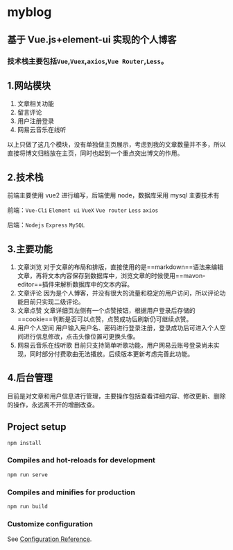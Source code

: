 # myblog

## 基于 Vue.js+element-ui 实现的个人博客

### 技术栈主要包括`Vue`,`Vuex`,`axios`,`Vue Router`,`Less`。

## 1.网站模块

1.  文章相关功能
2.  留言评论
3.  用户注册登录
4.  网易云音乐在线听

以上只做了这几个模块，没有单独做主页展示，考虑到我的文章数量并不多，所以直接将博文归档放在主页，同时也起到一个重点突出博文的作用。

## 2.技术栈

前端主要使用 vue2 进行编写，后端使用 node，数据库采用 mysql
主要技术有

前端：`Vue-Cli` `Element ui` `VueX` `Vue router` `Less` `axios`

后端：`Nodejs` `Express` `MySQL`

## 3.主要功能

1. 文章浏览
   对于文章的布局和排版，直接使用的是==markdown==语法来编辑文章，再将文本内容保存到数据库中，浏览文章的时候使用==mavon-editor==插件来解析数据库中的文本内容。
2. 文章评论
   因为是个人博客，并没有很大的流量和稳定的用户访问，所以评论功能目前只实现二级评论。
3. 文章点赞
   文章详细页左侧有一个点赞按钮，根据用户登录后存储的==cookie==判断是否可以点赞，点赞成功后刷新仍可继续点赞。
4. 用户个人空间
   用户输入用户名、密码进行登录注册，登录成功后可进入个人空间进行信息修改，点击头像位置可更换头像。
5. 网易云音乐在线听歌
   目前只支持简单听歌功能，用户网易云账号登录尚未实现，同时部分付费歌曲无法播放。后续版本更新考虑完善此功能。

## 4.后台管理

目前是对文章和用户信息进行管理，主要操作包括查看详细内容、修改更新、删除的操作，永远离不开的增删改查。

## Project setup

```
npm install
```

### Compiles and hot-reloads for development

```
npm run serve
```

### Compiles and minifies for production

```
npm run build
```

### Customize configuration

See [Configuration Reference](https://cli.vuejs.org/config/).
